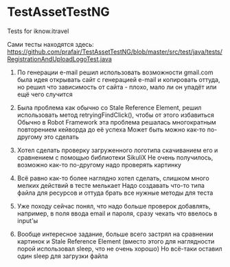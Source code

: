 # TestAssetTestNG
Tests for iknow.itravel 

Сами тесты находятся здесь:
https://github.com/prafair/TestAssetTestNG/blob/master/src/test/java/tests/RegistrationAndUploadLogoTest.java

1) По генерации e-mail решил использовать возможности gmail.com
была идея открывать сайт с генерацией e-mail и копировать оттуда, но решил что зависимость от сайта - плохо, мало ли он упадёт или ещё чего случится

2) Была проблема как обычно со Stale Reference Element, решил использовать метод retryingFindClick(), чтобы от этого избавиться
Обычно в Robot Framework эта проблема решалась многократным повторением кейворда до её успеха
Может быть можно как-то по-другому это сделать

3) Хотел сделать проверку загруженного логотипа скачиванием его и сравнением с помощью библиотеки SikuliX
Не очень получилось, возможно как-то по-другому надо проверять картинку

4) Всё равно как-то более наглядно хотел сделать, слишком много мелких действий в тесте мелькает
Надо создавать что-то типа файла для ресурсов и оттуда брать все нужные методы для теста

5) Уже походу сейчас понял, что надо больше проверок добавлять, например, в поля ввода email и пароля, сразу чекать что ввелось в input'ы

6) Вообще интересное задание, больше всего застрял на сравнении картинок и Stale Reference Element (вместо этого для наглядности порой использовал sleep, что не очень хорошо)
Но всё-таки оставил один sleep для загрузки файла
      
